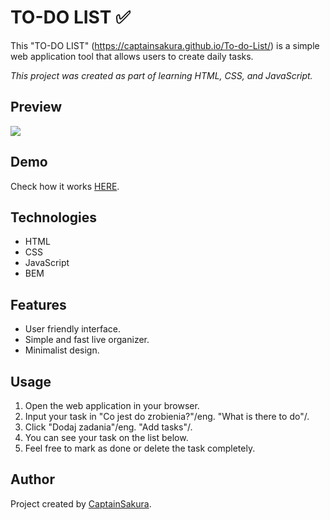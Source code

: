 # TO-DO LIST ✅

This "TO-DO LIST" (https://captainsakura.github.io/To-do-List/) is a simple web application tool that allows users to create daily tasks.

*This project was created as part of learning HTML, CSS, and JavaScript.*

## Preview
![](https://github.com/user-attachments/assets/a3a7ebca-ae6d-497e-8c12-33aac6c5f856)


## Demo
Check how it works [HERE](https://captainsakura.github.io/To-do-List/).

## Technologies
- HTML
- CSS
- JavaScript
- BEM

## Features
- User friendly interface.
- Simple and fast live organizer.
- Minimalist design.


## Usage
1. Open the web application in your browser.
2. Input your task in "Co jest do zrobienia?"/eng. "What is there to do"/.
3. Click "Dodaj zadania"/eng. "Add tasks"/.
4. You can see your task on the list below.
5. Feel free to mark as done or delete the task completely. 

## Author
Project created by [CaptainSakura](https://github.com/CaptainSakura).


